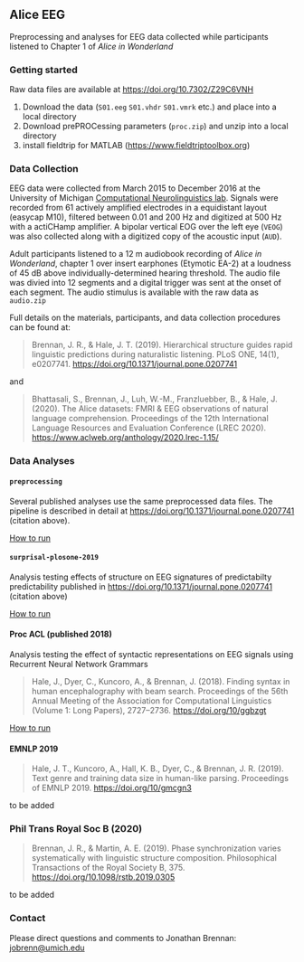 ## Alice EEG 

Preprocessing and analyses for EEG data collected while participants listened to Chapter 1 of *Alice in Wonderland*

### Getting started

Raw data files are available at <https://doi.org/10.7302/Z29C6VNH>

1. Download the data (`S01.eeg` `S01.vhdr` `S01.vmrk` etc.) and place into a local directory
2. Download prePROCessing parameters (`proc.zip`) and unzip into a local directory
3. install fieldtrip for MATLAB (<https://www.fieldtriptoolbox.org>)

### Data Collection

EEG data were collected from March 2015 to December 2016 at the University of Michigan [Computational Neurolinguistics lab](http://sites.lsa.umich.edu/cnllab). Signals were recorded from 61 actively amplified electrodes in a equidistant layout (easycap M10), filtered  between 0.01 and 200 Hz and digitized at 500 Hz with a actiCHamp amplifier. A bipolar vertical EOG over the left eye (`VEOG`) was also collected along with a digitized copy of the acoustic input (`AUD`). 

Adult participants listened to a 12 m audiobook recording of *Alice in Wonderland*, chapter 1 over insert earphones (Etymotic EA-2) at a loudness of 45 dB above individually-determined hearing threshold. The audio file was divied into 12 segments and a digital trigger was sent at the onset of each segment. The audio stimulus is available with the raw data as `audio.zip`

Full details on the materials, participants, and data collection procedures can be found at:

> Brennan, J. R., & Hale, J. T. (2019). Hierarchical structure guides rapid linguistic predictions during naturalistic listening. PLoS ONE, 14(1), e0207741. <https://doi.org/10.1371/journal.pone.0207741>

and

> Bhattasali, S., Brennan, J., Luh, W.-M., Franzluebber, B., & Hale, J. (2020). The Alice datasets: FMRI  & EEG observations of natural language comprehension. Proceedings of the 12th International Language Resources and Evaluation Conference (LREC 2020). <https://www.aclweb.org/anthology/2020.lrec-1.15/>


### Data Analyses

#### `preprocessing`

Several published analyses use the same preprocessed data files. The pipeline is described in detail at <https://doi.org/10.1371/journal.pone.0207741> (citation above). 

[How to run](preprocessing/README.md)

#### `surprisal-plosone-2019`

Analysis testing effects of structure on EEG signatures of predictabilty predictability published in <https://doi.org/10.1371/journal.pone.0207741> (citation above)

[How to run](surprisal-plosone-2019/README.md)

#### Proc ACL (published 2018)

Analysis testing the effect of syntactic representations on EEG signals using Recurrent Neural Network Grammars

> Hale, J., Dyer, C., Kuncoro, A., & Brennan, J. (2018). Finding syntax in human encephalography with beam search. Proceedings of the 56th Annual Meeting of the Association for Computational Linguistics (Volume 1: Long Papers), 2727–2736. <https://doi.org/10/ggbzgt>

[How to run](rnng-acl-2018/README.md)

#### EMNLP 2019

> Hale, J. T., Kuncoro, A., Hall, K. B., Dyer, C., & Brennan, J. R. (2019). Text genre and training data size in human-like parsing. Proceedings of EMNLP 2019. <https://doi.org/10/gmcgn3>


to be added

### Phil Trans Royal Soc B (2020)

> Brennan, J. R., & Martin, A. E. (2019). Phase synchronization varies systematically with linguistic structure composition. Philosophical Transactions of the Royal Society B, 375. <https://doi.org/10.1098/rstb.2019.0305>

to be added

### Contact

Please direct questions and comments to Jonathan Brennan: <jobrenn@umich.edu>